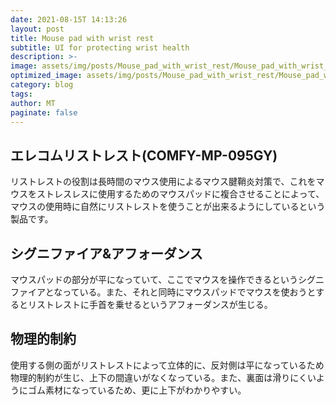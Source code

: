 ```yaml
---
date: 2021-08-15T 14:13:26
layout: post
title: Mouse pad with wrist rest
subtitle: UI for protecting wrist health
description: >-
image: assets/img/posts/Mouse_pad_with_wrist_rest/Mouse_pad_with_wrist_rest.JPG
optimized_image: assets/img/posts/Mouse_pad_with_wrist_rest/Mouse_pad_with_wrist_rest_resized_thumbnail.JPG
category: blog
tags: 
author: MT
paginate: false
---
```


## エレコムリストレスト(COMFY-MP-095GY)

リストレストの役割は長時間のマウス使用によるマウス腱鞘炎対策で、これをマウスをストレスレスに使用するためのマウスパッドに複合させることによって、マウスの使用時に自然にリストレストを使うことが出来るようにしているという製品です。

## シグニファイア&アフォーダンス

マウスパッドの部分が平になっていて、ここでマウスを操作できるというシグニファイアとなっている。また、それと同時にマウスパッドでマウスを使おうとするとリストレストに手首を乗せるというアフォーダンスが生じる。

## 物理的制約

使用する側の面がリストレストによって立体的に、反対側は平になっているため物理的制約が生じ、上下の間違いがなくなっている。また、裏面は滑りにくいようにゴム素材になっているため、更に上下がわかりやすい。